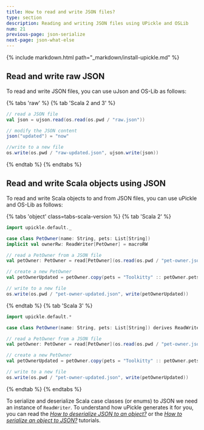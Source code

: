 ```yaml
---
title: How to read and write JSON files?
type: section
description: Reading and writing JSON files using UPickle and OSLib
num: 21
previous-page: json-serialize
next-page: json-what-else
---
```


{% include markdown.html path="_markdown/install-upickle.md" %}

## Read and write raw JSON

To read and write JSON files, you can use uJson and OS-Lib as follows:

{% tabs 'raw' %}
{% tab 'Scala 2 and 3' %}
```scala mdoc:compile-only
// read a JSON file
val json = ujson.read(os.read(os.pwd / "raw.json"))

// modify the JSON content
json("updated") = "now"

//write to a new file
os.write(os.pwd / "raw-updated.json", ujson.write(json))
```
{% endtab %}
{% endtabs %}

## Read and write Scala objects using JSON

To read and write Scala objects to and from JSON files, you can use uPickle and OS-Lib as follows:

{% tabs 'object' class=tabs-scala-version %}
{% tab 'Scala 2' %}
```scala mdoc:compile-only
import upickle.default._

case class PetOwner(name: String, pets: List[String])
implicit val ownerRw: ReadWriter[PetOwner] = macroRW

// read a PetOwner from a JSON file
val petOwner: PetOwner = read[PetOwner](os.read(os.pwd / "pet-owner.json"))

// create a new PetOwner
val petOwnerUpdated = petOwner.copy(pets = "Toolkitty" :: petOwner.pets)

// write to a new file
os.write(os.pwd / "pet-owner-updated.json", write(petOwnerUpdated))
```
{% endtab %}
{% tab 'Scala 3' %}
```scala
import upickle.default.*

case class PetOwner(name: String, pets: List[String]) derives ReadWriter

// read a PetOwner from a JSON file
val petOwner: PetOwner = read[PetOwner](os.read(os.pwd / "pet-owner.json"))

// create a new PetOwner
val petOwnerUpdated = petOwner.copy(pets = "Toolkitty" :: petOwner.pets)

// write to a new file
os.write(os.pwd / "pet-owner-updated.json", write(petOwnerUpdated))
```
{% endtab %}
{% endtabs %}

To serialize and deserialize Scala case classes (or enums) to JSON we need an instance of `ReadWriter`.
To understand how uPickle generates it for you, you can read the [*How to deserialize JSON to an object?*](/toolkit/json-deserialize) or the [*How to serialize an object to JSON?*](/toolkit/json-serialize) tutorials.
